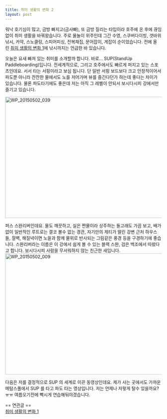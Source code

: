 ```yaml
---
title: 취미 생활의 변화 2
layout: post
---
```

워낙 호기심이 많고, 금방 빠지고(금사빠), 또 금방 질리는 타입이라 호주에 온 후에 끊임없이 취미 생활을 바꿔왔습니다. 주로 물놀이 위주인데 그간 수영, 스쿠버다이빙, 갯바위 낚시, 카약, 스노클링, 스피어피싱, 전복채집, 문어잡이, 게잡이 순이었습니다. 전에 올린 <span style="color: #0000ff;"><a href="http://blog.ahkim.com/?p=592" target="_blank">취미 생활의 변화 1</a></span>에 낚시까지는 언급한 바 있습니다.

오늘은 요새 빠져 있는 취미를 소개할까 합니다. 바로&#8230; SUP(StandUp Paddleboarding)입니다. 전세계적으로, 그리고 호주에서도 빠르게 퍼지고 있는 스포츠인데요. 서서 타는 서핑이라고 보심 됩니다. 단 일반 서핑 보드보다 크고 안정적이어서 파도뿐 아니라 잔잔한 물에서도 노를 저어가며 뷰를 즐긴다던가 하는데 좋다는 차이가 있습니다. 물론 파도타기에도 좋은데 저는 아직 그 레벨이 안되서 보시다시피 강에서만 즐기고 있습니다.

[<img class="aligncenter size-large wp-image-801" src="http://w12ard.github.io/wp-content/uploads/2015/05/WP_20150502_039-1024x575.jpg" alt="WP_20150502_039" width="695" height="390" />][1]

<div>
  퍼스 스완리버인데요. 물도 깨끗하고, 실은 짠물이라 상주하는 돌고래도 가끔 보고, 배가 없이 일반적인 루트로는 결코 볼수 없는 경관, 자기만의 제티가 딸린 강변 근처 하우스들, 절벽, 해질녁이면 노을과 함께 물위로 반사되는 그림같은 풍경 등을 구경하기에 좋습니다. 스완리버라는 이름은 이 강에서 쉽게 볼 수 있는 블랙 스완, 검은 백조에서 따왔다고 합니다. 보시다시피 사람을 무서워하지 않는 친근한 새입니다.<a href="http://w12ard.github.io/wp-content/uploads/2015/05/WP_20150502_009.jpg"><img class="aligncenter size-large wp-image-803" src="http://w12ard.github.io/wp-content/uploads/2015/05/WP_20150502_009-1024x575.jpg" alt="WP_20150502_009" width="695" height="390" /></a></p>
</div>

<div>
  다음은 저를 결정적으로 SUP 의 세계로 이끈 동영상인데요. 제가 사는 곳에서도 가까운 메탐스풀에서 SUP 를 타고 파도 타는 영상입니다. 저는 언제나 저렇게 탈수 있을까요? ㅠㅠ 여름오기전에 빡시게 연습해둬야겠습니다.
</div>

<div>
</div>

<div>
</div>



== 연관글 ==  
<a href="http://blog.ahkim.com/?p=592" target="_blank">취미 생활의 변화 1</a>

 [1]: http://w12ard.github.io/wp-content/uploads/2015/05/WP_20150502_039.jpg